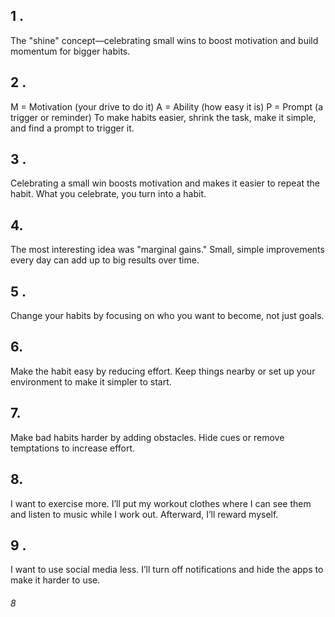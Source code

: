 ## 1 .

The "shine" concept—celebrating small wins to boost motivation and build momentum for bigger habits.


## 2 .

M = Motivation (your drive to do it)
A = Ability (how easy it is)
P = Prompt (a trigger or reminder)
To make habits easier, shrink the task, make it simple, and find a prompt to trigger it.


## 3 .

Celebrating a small win boosts motivation and makes it easier to repeat the habit. What you celebrate, you turn into a habit.


## 4.

The most interesting idea was "marginal gains." Small, simple improvements every day can add up to big results over time.


## 5 .

Change your habits by focusing on who you want to become, not just goals.

## 6.

Make the habit easy by reducing effort. Keep things nearby or set up your environment to make it simpler to start.

## 7. 

Make bad habits harder by adding obstacles. Hide cues or remove temptations to increase effort.


## 8.

I want to exercise more. I’ll put my workout clothes where I can see them and listen to music while I work out. Afterward, I’ll reward myself.

## 9 .

I want to use social media less. I’ll turn off notifications and hide the apps to make it harder to use.
###### 8
